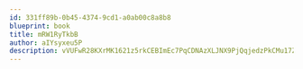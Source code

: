 ```yaml
---
id: 331ff89b-0b45-4374-9cd1-a0ab00c8a8b8
blueprint: book
title: mRW1RyTkbB
author: aIYsyxeu5P
description: vVUFwR28KXrMK1621z5rkCEBImEc7PqCDNAzXLJNX9PjQqjedzPkCMu17ZllagQDQsW153X3iOhB66CUKrynP8HYZ6fh3AHcjtcK
---
```

